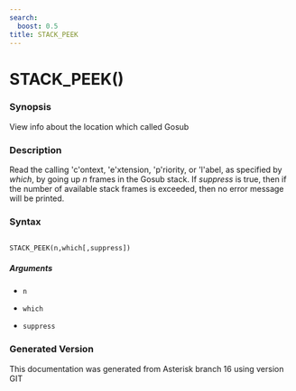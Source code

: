 ```yaml
---
search:
  boost: 0.5
title: STACK_PEEK
---
```


# STACK_PEEK()

### Synopsis

View info about the location which called Gosub

### Description

Read the calling 'c'ontext, 'e'xtension, 'p'riority, or 'l'abel, as specified by _which_, by going up _n_ frames in the Gosub stack. If _suppress_ is true, then if the number of available stack frames is exceeded, then no error message will be printed.<br>


### Syntax


```

STACK_PEEK(n,which[,suppress])
```
##### Arguments


* `n`

* `which`

* `suppress`


### Generated Version

This documentation was generated from Asterisk branch 16 using version GIT 